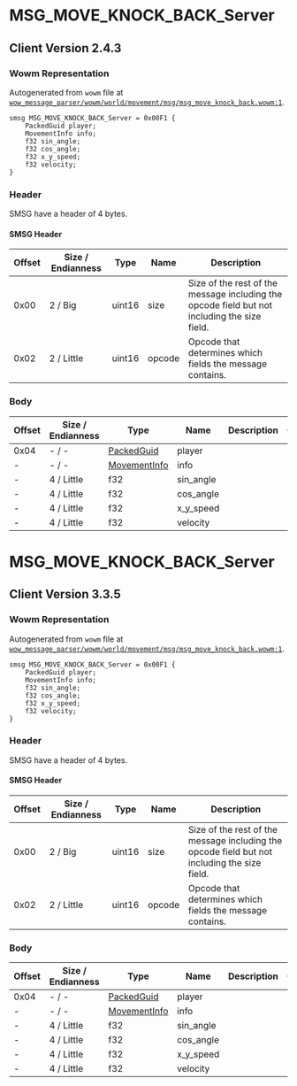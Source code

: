 # MSG_MOVE_KNOCK_BACK_Server

## Client Version 2.4.3

### Wowm Representation

Autogenerated from `wowm` file at [`wow_message_parser/wowm/world/movement/msg/msg_move_knock_back.wowm:1`](https://github.com/gtker/wow_messages/tree/main/wow_message_parser/wowm/world/movement/msg/msg_move_knock_back.wowm#L1).
```rust,ignore
smsg MSG_MOVE_KNOCK_BACK_Server = 0x00F1 {
    PackedGuid player;
    MovementInfo info;
    f32 sin_angle;
    f32 cos_angle;
    f32 x_y_speed;
    f32 velocity;
}
```
### Header

SMSG have a header of 4 bytes.

#### SMSG Header

| Offset | Size / Endianness | Type   | Name   | Description |
| ------ | ----------------- | ------ | ------ | ----------- |
| 0x00   | 2 / Big           | uint16 | size   | Size of the rest of the message including the opcode field but not including the size field.|
| 0x02   | 2 / Little        | uint16 | opcode | Opcode that determines which fields the message contains.|

### Body

| Offset | Size / Endianness | Type | Name | Description | Comment |
| ------ | ----------------- | ---- | ---- | ----------- | ------- |
| 0x04 | - / - | [PackedGuid](../spec/packed-guid.md) | player |  |  |
| - | - / - | [MovementInfo](movementinfo.md) | info |  |  |
| - | 4 / Little | f32 | sin_angle |  |  |
| - | 4 / Little | f32 | cos_angle |  |  |
| - | 4 / Little | f32 | x_y_speed |  |  |
| - | 4 / Little | f32 | velocity |  |  |

# MSG_MOVE_KNOCK_BACK_Server

## Client Version 3.3.5

### Wowm Representation

Autogenerated from `wowm` file at [`wow_message_parser/wowm/world/movement/msg/msg_move_knock_back.wowm:1`](https://github.com/gtker/wow_messages/tree/main/wow_message_parser/wowm/world/movement/msg/msg_move_knock_back.wowm#L1).
```rust,ignore
smsg MSG_MOVE_KNOCK_BACK_Server = 0x00F1 {
    PackedGuid player;
    MovementInfo info;
    f32 sin_angle;
    f32 cos_angle;
    f32 x_y_speed;
    f32 velocity;
}
```
### Header

SMSG have a header of 4 bytes.

#### SMSG Header

| Offset | Size / Endianness | Type   | Name   | Description |
| ------ | ----------------- | ------ | ------ | ----------- |
| 0x00   | 2 / Big           | uint16 | size   | Size of the rest of the message including the opcode field but not including the size field.|
| 0x02   | 2 / Little        | uint16 | opcode | Opcode that determines which fields the message contains.|

### Body

| Offset | Size / Endianness | Type | Name | Description | Comment |
| ------ | ----------------- | ---- | ---- | ----------- | ------- |
| 0x04 | - / - | [PackedGuid](../spec/packed-guid.md) | player |  |  |
| - | - / - | [MovementInfo](movementinfo.md) | info |  |  |
| - | 4 / Little | f32 | sin_angle |  |  |
| - | 4 / Little | f32 | cos_angle |  |  |
| - | 4 / Little | f32 | x_y_speed |  |  |
| - | 4 / Little | f32 | velocity |  |  |

